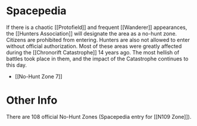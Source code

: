 # Spacepedia
If there is a chaotic [[Protofield]] and frequent [[Wanderer]] appearances, the [[Hunters Association]] will designate the area as a no-hunt zone. Citizens are prohibited from entering. Hunters are also not allowed to enter without official authorization. Most of these areas were greatly affected during the [[Chronorift Catastrophe]] 14 years ago. The most hellish of battles took place in them, and the impact of the Catastrophe continues to this day.

* [[No-Hunt Zone 7]]

# Other Info

There are 108 official No-Hunt Zones (Spacepedia entry for [[N109 Zone]]).